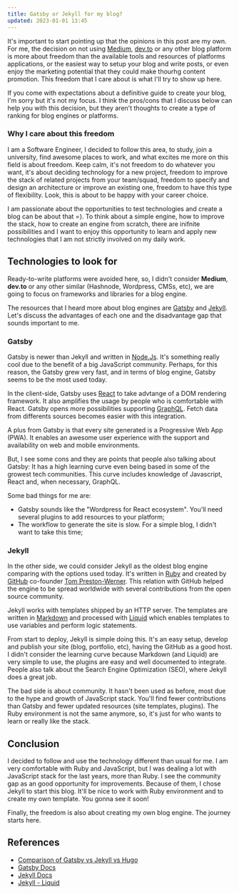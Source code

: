 ```yaml
---
title: Gatsby or Jekyll for my blog?
updated: 2023-01-01 13:45
---
```


It's important to start pointing up that the opinions in this post are my own. For me,
the decision on not using [Medium](medium.com), [dev.to](dev.to) or any other blog platform
is more about freedom than the available tools and resources of platforms applications, or the easiest
way to setup your blog and write posts, or even enjoy the marketing potential that
they could make thourhg content promotion. This freedom that I care about is what
I'll try to show up here.

If you come with expectations about a definitive guide to create your blog, I'm sorry but
it's not my focus. I think the pros/cons that I discuss below can help you with this
decision, but they aren't thoughts to create a type of ranking for blog engines or platforms.

### Why I care about this freedom

I am a Software Engineer, I decided to follow this area, to study, join a university, find
awesome places to work, and what excites me more on this field is about freedom. Keep
calm, it's not freedom to do whatever you want, it's about deciding technology
for a new project, freedom to improve the stack of related projects from your team/squad,
freedom to specify and design an architecture or improve an existing one, freedom to have
this type of flexibility. Look, this is about to be happy with your career choice.

I am passionate about the opportunities to test technologies and create a blog can be about that =). To
think about a simple engine, how to improve the stack, how to create an engine from scratch,
there are inifnite possibilities and I want to enjoy this opportunity to learn and apply
new technologies that I am not strictly involved on my daily work.

## Technologies to look for

Ready-to-write platforms were avoided here, so, I didn't consider **Medium**, **dev.to** or any
other similar (Hashnode, Wordpress, CMSs, etc), we are going to focus on frameworks and libraries
for a blog engine.

The resources that I heard more about blog engines are [Gatsby](https://www.gatsbyjs.com/)
and [Jekyll](https://jekyllrb.com/). Let's discuss the advantages of each one and the
disadvantage gap that sounds important to me.

### Gatsby

Gatsby is newer than Jekyll and written in [Node.Js](https://nodejs.org/en/). It's something
really cool due to the benefit of a big JavaScript community. Perhaps, for this reason, the Gatsby
grew very fast, and in terms of blog engine, Gatsby seems to be the most used today.

In the client-side, Gatsby uses [React](https://reactjs.org/) to take advtange of a DOM
rendering framework. It also amplifies the usage by people who is comfortable with React. Gatsby
opens more possibilities supporting [GraphQL](https://graphql.org/). Fetch data from
differents sources becomes easier with this integration.

A plus from Gatsby is that every site generated is a Progressive Web App (PWA). It enables
an awesome user experience with the support and availability on web and mobile environments.

But, I see some cons and they are points that people also talking about Gatsby: It has a high
learning curve even being based in some of the growest tech communities. This curve includes
knowledge of Javascript, React and, when necessary, GraphQL.

Some bad things for me are:

- Gatsby sounds like the "Wordpress for React ecosystem". You'll need several plugins to add resources to your platform;
- The workflow to generate the site is slow. For a simple blog, I didn't want to take this time;

### Jekyll

In the other side, we could consider Jekyll as the oldest blog engine comparing with the options used
today. It's written in [Ruby](https://www.ruby-lang.org/en/) and created by [GitHub](github.com)
co-founder [Tom Preston-Werner](https://tom.preston-werner.com/). This relation with GitHub
helped the engine to be spread worldwide with several contributions from the open source community.

Jekyll works with templates shipped by an HTTP server. The templates are written in
[Markdown](https://daringfireball.net/projects/markdown/) and processed with [Liquid](https://shopify.github.io/liquid/)
which enables templates to use variables and perform logic statements.

From start to deploy, Jekyll is simple doing this. It's an easy setup, develop and publish your site
(blog, portfolio, etc), having the GitHub as a good host. I didn't consider the learning curve
because Markdown (and Liquid) are very simple to use, the plugins are easy and well documented
to integrate. People also talk about the Search Engine Optimization (SEO), where Jekyll does a great job.

The bad side is about community. It hasn't been used as before, most due to the hype and growth of JavaScript
stack. You'll find fewer contributions than Gatsby and fewer updated resources (site templates, plugins).
The Ruby environment is not the same anymore, so, it's just for who wants to learn or really like the stack.

## Conclusion

I decided to follow and use the technology different than usual for me. I am very comfortable with Ruby and
JavaScript, but I was dealing a lot with JavaScript stack for the last years, more than Ruby.
I see the community gap as an good opportunity for improvements. Because of them, I chose Jekyll to start this blog.
It'll be nice to work with Ruby environment and to create my own template. You gonna see it soon!

Finally, the freedom is also about creating my own blog engine. The journey starts here.

## References

- [Comparison of Gatsby vs Jekyll vs Hugo](https://www.gatsbyjs.com/features/jamstack/gatsby-vs-jekyll-vs-hugo)
- [Gatsby Docs](https://www.gatsbyjs.com/)
- [Jekyll Docs](https://jekyllrb.com/docs/)
- [Jekyll - Liquid](https://jekyllrb.com/docs/liquid/)
